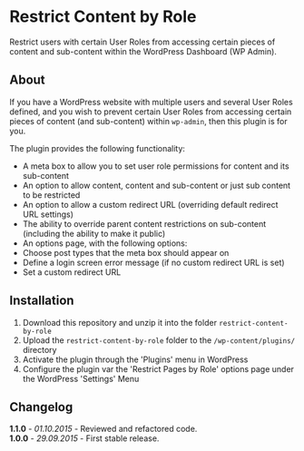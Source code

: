 # Restrict Content by Role

Restrict users with certain User Roles from accessing certain pieces of content and sub-content within the WordPress Dashboard (WP Admin).

## About

If you have a WordPress website with multiple users and several User Roles defined, and you wish to prevent certain User Roles from accessing certain pieces of content (and sub-content) within `wp-admin`, then this plugin is for you.

The plugin provides the following functionality:

- A meta box to allow you to set user role permissions for content and its sub-content
- An option to allow content, content and sub-content or just sub content to be restricted
- An option to allow a custom redirect URL (overriding default redirect URL settings)
- The ability to override parent content restrictions on sub-content (including the ability to make it public)
- An options page, with the following options:
 - Choose post types that the meta box should appear on
 - Define a login screen error message (if no custom redirect URL is set)
 - Set a custom redirect URL

## Installation

1. Download this repository and unzip it into the folder `restrict-content-by-role`
2. Upload the `restrict-content-by-role` folder to the `/wp-content/plugins/` directory
3. Activate the plugin through the 'Plugins' menu in WordPress
4. Configure the plugin var the 'Restrict Pages by Role' options page under the WordPress 'Settings' Menu

## Changelog

**1.1.0** - *01.10.2015* - Reviewed and refactored code.  
**1.0.0** - *29.09.2015* - First stable release.  
